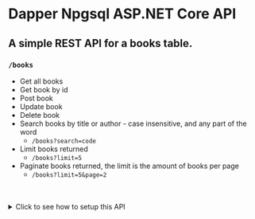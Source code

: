 # Dapper Npgsql ASP.NET Core API

## A simple REST API for a books table.

### `/books`

- Get all books
- Get book by id
- Post book
- Update book
- Delete book
- Search books by title or author - case insensitive, and any part of the word
  - `/books?search=code`
- Limit books returned
  - `/books?limit=5`
- Paginate books returned, the limit is the amount of books per page
  - `/books?limit=5&page=2`


<br/>
<br/>
<details>
  <summary>Click to see how to setup this API</summary>  

  - Clone this repository
  - <details>
      <summary>Make a Heroku App with the Heroku Postgres add-on</summary>
      <p>
    
      - Login to your Heroku account and go to your [apps](https://dashboard.heroku.com/apps)
      - Create a new app
      - Go to Resources and add the add-on called ```Heroku Postgres```
    
      </p>
    </details>
    
    <details>
      <summary>Connect to the database with its credentials</summary>
      <p>
    
      - Go to your Heroku app then navigate to your database credentials
        <br/>
        
        ```Resources > Heroku Postgres add-on > Settings > Database Credentials > View Credentials```
      - If you're using the psql CLI to connect to the database, you can do so with its URI.

        ```
        psql <URI>
        ```
    
      </p>
    </details>
    
    <details>
      <summary>Create and populate tables in the database</summary>
      <p>
    
      - Use `src/Scripts/createTable.sql` to create and populate the tables.
      - If you're using psql, while connected to the database, you can simply copy and paste the script.
    
      </p>
    </details>
    
    <details>
      <summary>Add the user secrets for the database credentials</summary>
      <p>
      
      - Run these commands in your terminal with the correct credentials
    
        ```
        cd src
        ```
        ```
        dotnet user-secrets set "PGHOST" "<Host>"
        dotnet user-secrets set "PGDATABASE" "<Database>"
        dotnet user-secrets set "PGUSER" "<User>"
        dotnet user-secrets set "PGPORT" "<Port>"
        dotnet user-secrets set "PGPASSWORD" "<Password>"
        ```
    
      </p>
    </details>
  - Use ```dotnet run``` and you're good to go!

</details>
